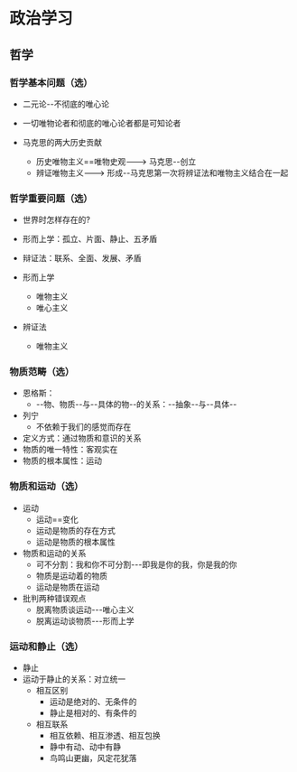 # 政治学习

## 哲学

### 哲学基本问题（选）

* 二元论--不彻底的唯心论
* 一切唯物论者和彻底的唯心论者都是可知论者

* 马克思的两大历史贡献
  * 历史唯物主义==唯物史观---> 马克思--创立
  * 辨证唯物主义---> 形成--马克思第一次将辨证法和唯物主义结合在一起
 
### 哲学重要问题（选）

- 世界时怎样存在的?

* 形而上学：孤立、片面、静止、五矛盾
* 辩证法：联系、全面、发展、矛盾



* 形而上学
  * 唯物主义
  * 唯心主义
* 辨证法
  * 唯物主义


### 物质范畴（选）

* 恩格斯：
  - --物、物质--与--具体的物--的关系：--抽象--与--具体--
* 列宁
  - 不依赖于我们的感觉而存在
* 定义方式：通过物质和意识的关系
* 物质的唯一特性：客观实在
* 物质的根本属性：运动


### 物质和运动（选）

* 运动
  * 运动==变化
  * 运动是物质的存在方式
  * 运动是物质的根本属性
* 物质和运动的关系
  * 可不分割：我和你不可分割---即我是你的我，你是我的你
  * 物质是运动着的物质
  * 运动是物质在运动
* 批判两种错误观点
  * 脱离物质谈运动---唯心主义
  * 脱离运动谈物质---形而上学
  
  
### 运动和静止（选）

* 静止
* 运动于静止的关系：对立统一
  * 相互区别
    * 运动是绝对的、无条件的
    * 静止是相对的、有条件的
  * 相互联系
    * 相互依赖、相互渗透、相互包换
    * 静中有动、动中有静
    * 鸟鸣山更幽，风定花犹落







